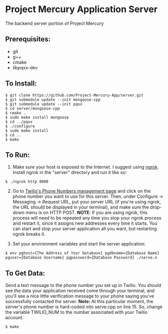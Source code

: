 # Project Mercury Application Server
The backend server portion of Project Mercury

## Prerequisites:
 * git
 * g++
 * cmake
 * libpqxx-dev

## To Install:
```shell
$ git clone https://github.com/Project-Mercury-App/server.git
$ git submodule update --init mongoose-cpp
$ git submodule update --init pqxx
$ cd server/mongoose-cpp
$ cmake .
$ sudo make install mongoose
$ cd ../pqxx
$ ./configure
$ sudo make install
$ cd ..
$ make
```

## To Run:
1. Make sure your host is exposed to the Internet. I suggest using [ngrok](https://ngrok.com/). Install ngrok in the "server" directory and run it like so:
```shell
$ ./ngrok http 8080
```

2. Go to [Twilio's Phone Numbers management page](https://www.twilio.com/user/account/phone-numbers) and click on the phone number you want to use for this server. Then, under Configure -> Messaging -> Request URL, put your server URL (if you're using ngrok, the URL should be displayed in your terminal), and make sure the drop-down menu is on HTTP POST.
**NOTE**: If you are using ngrok, this process will need to be repeated any time you stop your ngrok process and restart it, since it assigns new addresses every time it starts. You can start and stop your server application all you want, but restarting ngrok breaks it.

3. Set your environment variables and start the server application:
```shell
$ env pghost={The Address of Your Database} pgdbname={Database Name} pguser={Database Username} pgpassword={Database Password} ./serve.o
```

## To Get Data:
Send a text message to the phone number you set up in Twilio. You should see the data your application received come through your terminal, and you'll see a nice little verification message to your phone saying you've successfully contacted the server.
**Note:** At this particular moment, the server's phone number is hard-coded into serve.cpp on line 15. So, change the variable TWILIO_NUM to the number associated with your Twilio account.
```shell
$ make
```
